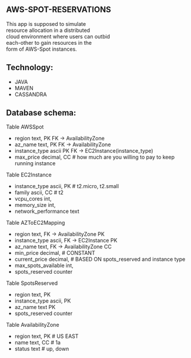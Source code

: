 ## AWS-SPOT-RESERVATIONS

This app is supposed to simulate  
resource allocation in a distributed  
cloud environment where users can outbid  
each-other to gain resources in the  
form of AWS-Spot instances.

## Technology:
- JAVA 
- MAVEN
- CASSANDRA

## Database schema:
Table AWSSpot
* region text, PK FK -> AvailabilityZone
* az_name text, PK FK -> AvailabilityZone
* instance_type ascii PK FK -> EC2Instance(instance_type)
* max_price decimal, CC # how much are you willing to pay to keep running instance

Table EC2Instance
* instance_type ascii, PK # t2.micro, t2.small
* family ascii, CC # t2
* vcpu_cores int,
* memory_size int,
* network_performance text

Table AZToEC2Mapping
* region text, FK -> AvailabilityZone PK
* instance_type ascii, FK -> EC2Instance PK
* az_name text, FK -> AvailabilityZone CC
* min_price decimal, # CONSTANT
* current_price decimal, # BASED ON spots_reserved and instance type
* max_spots_available int,
* spots_reserved counter

Table SpotsReserved
* region text, PK
* instance_type ascii, PK
* az_name text PK
* spots_reserved counter

Table AvailabilityZone
* region text, PK # US EAST
* name text, CC # 1a
* status text # up, down